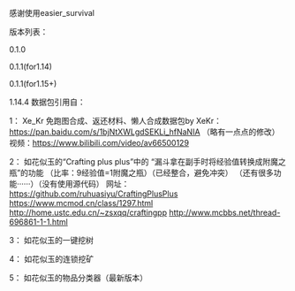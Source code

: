 感谢使用easier_survival

版本列表：

0.1.0

0.1.1(for1.14)

0.1.1(for1.15+)

1.14.4
数据包引用自：

1：
Xe_Kr
免跑图合成、返还材料、懒人合成数据包by XeKr：
https://pan.baidu.com/s/1bjNtXWLgdSEKLi_hfNaNIA
（略有一点点的修改）
视频：https://www.bilibili.com/video/av66500129

2：
如花似玉的“Crafting plus plus”中的
“漏斗拿在副手时将经验值转换成附魔之瓶”的功能
（比率：9经验值=1附魔之瓶）（已经整合，避免冲突）
（还有很多功能······）（没有使用源代码）
网址：
https://github.com/ruhuasiyu/CraftingPlusPlus
https://www.mcmod.cn/class/1297.html
http://home.ustc.edu.cn/~zsxqq/craftingpp
http://www.mcbbs.net/thread-696861-1-1.html

3：
如花似玉的一键挖树

4：
如花似玉的连锁挖矿

5：
如花似玉的物品分类器（最新版本）
